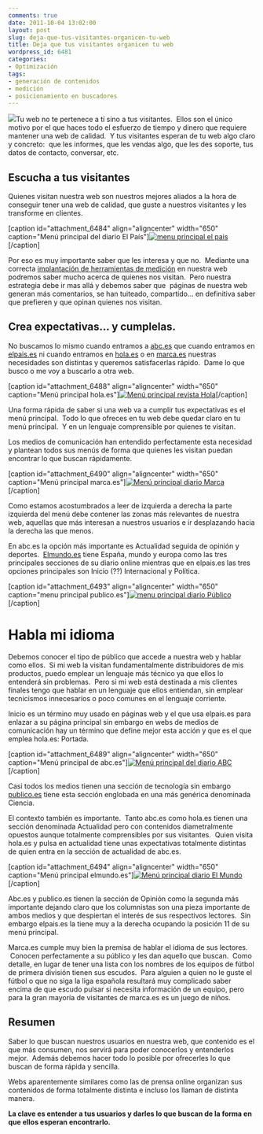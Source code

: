 ```yaml
---
comments: true
date: 2011-10-04 13:02:00
layout: post
slug: deja-que-tus-visitantes-organicen-tu-web
title: Deja que tus visitantes organicen tu web
wordpress_id: 6481
categories:
- Optimización
tags:
- generación de contenidos
- medición
- posicionamiento en buscadores
---
```


[![](http://www.alvareznavarro.es/wp-content/uploads/2011/10/network_people-300x225.jpg)](http://www.alvareznavarro.es/?attachment_id=6438)Tu web no te pertenece a tí sino a tus visitantes.  Ellos son el único motivo por el que haces todo el esfuerzo de tiempo y dinero que requiere mantener una web de calidad.  Y tus visitantes esperan de tu web algo claro y concreto:  que les informes, que les vendas algo, que les des soporte, tus datos de contacto, conversar, etc.




## Escucha a tus visitantes


Quienes visitan nuestra web son nuestros mejores aliados a la hora de conseguir tener una web de calidad, que guste a nuestros visitantes y les transforme en clientes.

[caption id="attachment_6484" align="aligncenter" width="650" caption="Menú principal del diario El País"][![menu principal el pais](http://www.alvareznavarro.es/wp-content/uploads/2011/10/menu_el_pais-650x37.jpg)](http://www.alvareznavarro.es/6481/deja-que-tus-visitantes-organicen-tu-web/menu_el_pais/)[/caption]

Por eso es muy importante saber que les interesa y que no.  Mediante una correcta [implantación de herramientas de medición](http://www.alvareznavarro.es/servicios/consultoria-web/implantacion-de-herramientas-de-medicion/) en nuestra web podremos saber mucho acerca de quienes nos visitan.  Pero nuestra estrategia debe ir mas allá y debemos saber que  páginas de nuestra web generan más comentarios, se han tuiteado, compartido... en definitiva saber que prefieren y que opinan quienes nos visitan.


## Crea expectativas... y cumplelas.


No buscamos lo mismo cuando entramos a [abc.es](http://www.abc.es/) que cuando entramos en [elpais.es](http://www.elpais.com/) ni cuando entramos en [hola.es](http://www.hola.com/) o en [marca.es](http://www.marca.com/) nuestras necesidades son distintas y queremos satisfacerlas rápido.  Dame lo que busco o me voy a buscarlo a otra web.

[caption id="attachment_6488" align="aligncenter" width="650" caption="Menú principal hola.es"][![Menú principal revista Hola](http://www.alvareznavarro.es/wp-content/uploads/2011/10/menu_hola-650x40.jpg)](http://www.alvareznavarro.es/6481/deja-que-tus-visitantes-organicen-tu-web/menu_hola/)[/caption]

Una forma rápida de saber si una web va a cumplir tus expectativas es el menú principal.  Todo lo que ofreces en tu web debe quedar claro en tu menú principal.  Y en un lenguaje comprensible por quienes te visitan.

Los medios de comunicación han entendido perfectamente esta necesidad y plantean todos sus menús de forma que quienes les visitan puedan encontrar lo que buscan rápidamente.

[caption id="attachment_6490" align="aligncenter" width="650" caption="Menú principal marca.es"][![Menú principal diario Marca](http://www.alvareznavarro.es/wp-content/uploads/2011/10/menu_marca-650x40.jpg)](http://www.alvareznavarro.es/6481/deja-que-tus-visitantes-organicen-tu-web/menu_marca/)[/caption]

Como estamos acostumbrados a leer de izquierda a derecha la parte izquierda del menú debe contener las zonas más relevantes de nuestra web, aquellas que más interesan a nuestros usuarios e ir desplazando hacia la derecha las que menos.

En abc.es la opción más importante es Actualidad seguida de opinión y deportes.  [Elmundo.es](http://www.elmundo.es/) tiene España, mundo y europa como las tres principales secciones de su diario online mientras que en elpais.es las tres opciones principales son Inicio (??) Internacional y Política.

[caption id="attachment_6493" align="aligncenter" width="650" caption="menu principal publico.es"][![menu principal diario Público](http://www.alvareznavarro.es/wp-content/uploads/2011/10/menu_publico-650x36.jpg)](http://www.alvareznavarro.es/6481/deja-que-tus-visitantes-organicen-tu-web/menu_publico/)[/caption]


# Habla mi idioma


Debemos conocer el tipo de público que accede a nuestra web y hablar como ellos.  Si mi web la visitan fundamentalmente distribuidores de mis productos, puedo emplear un lenguaje más técnico ya que ellos lo entenderá sin problemas.  Pero si mi web está destinada a mis clientes finales tengo que hablar en un lenguaje que ellos entiendan, sin emplear tecnicismos innecesarios o poco comunes en el lenguaje corriente.

Inicio es un término muy usado en páginas web y el que usa elpais.es para enlazar a su página principal sin embargo en webs de medios de comunicación hay un término que define mejor esta acción y que es el que emplea hola.es: Portada.

[caption id="attachment_6489" align="aligncenter" width="650" caption="Menú principal de abc.es"][![Menú principal del diario ABC](http://www.alvareznavarro.es/wp-content/uploads/2011/10/menu_abc-650x43.jpg)](http://www.alvareznavarro.es/6481/deja-que-tus-visitantes-organicen-tu-web/menu_abc/)[/caption]

Casi todos los medios tienen una sección de tecnología sin embargo [publico.es](http://www.publico.es/) tiene esta sección englobada en una más genérica denominada Ciencia.

El contexto también es importante.  Tanto abc.es como hola.es tienen una sección denominada Actualidad pero con contenidos diametralmente opuestos aunque totalmente comprensibles por sus visitantes.  Quien visita hola.es y pulsa en actualidad tiene unas expectativas totalmente distintas de quien entra en la sección de actualidad de abc.es.

[caption id="attachment_6494" align="aligncenter" width="650" caption="Menú principal elmundo.es"][![Menú principal diario El Mundo](http://www.alvareznavarro.es/wp-content/uploads/2011/10/menu_elmundo-650x42.jpg)](http://www.alvareznavarro.es/6481/deja-que-tus-visitantes-organicen-tu-web/menu_elmundo/)[/caption]

Abc.es y publico.es tienen la sección de Opinión como la segunda más importante dejando claro que los columnistas son una pieza importante de ambos medios y que despiertan el interés de sus respectivos lectores.  Sin embargo elpais.es la tiene muy a la derecha ocupando la posición 11 de su menú principal.

Marca.es cumple muy bien la premisa de hablar el idioma de sus lectores.  Conocen perfectamente a su público y les dan aquello que buscan.  Como detalle, en lugar de tener una lista con los nombres de los equipos de fútbol de primera división tienen sus escudos.  Para alguien a quien no le guste el fútbol o que no siga la liga española resultará muy complicado saber encima de que escudo pulsar si necesita información de un equipo, pero para la gran mayoría de visitantes de marca.es es un juego de niños.


## Resumen


Saber lo que buscan nuestros usuarios en nuestra web, que contenido es el que más consumen, nos servirá para poder conocerlos y entenderlos mejor.  Además debemos hacer todo lo posible por ofrecerles lo que buscan de forma rápida y sencilla.

Webs aparentemente similares como las de prensa online organizan sus contenidos de forma totalmente distinta e incluso los llaman de distinta manera.

**La clave es entender a tus usuarios y darles lo que buscan de la forma en que ellos esperan encontrarlo.**
